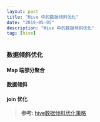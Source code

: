 ```yaml
---
layout: post
title: "Hive 中的数据倾斜优化"
date: "2019-05-05"
description: "Hive 中的数据倾斜优化"
tag: [hive]
---
```


### 数据倾斜优化

#### Map 端部分聚合

#### 数据倾斜

#### join 优化

>**参考:**
[hive数据倾斜优化策略](https://blog.csdn.net/qq_35036995/article/details/80298403)
